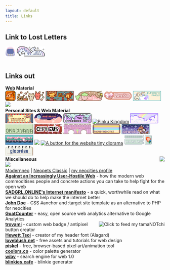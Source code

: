 ```yaml
---
layout: default
title: Links 
---
```

<h2>Link to Lost Letters</h2>
<img src="graphics/site_buttons/LostLetter32x32.gif" align="left" style="margin: 0 5px 0 0;" title="download and host the image yourself thanks"/>
<img src="graphics/site_buttons/1lostletters88x31.gif" title="download and host the image yourself thanks">
<br>
<br>
<h2>Links out</h2>
<b>Web Material</b><br>
<a target="_blank" href="http://pokyaron.fc2web.com/"><img src="graphics/linkout/pokyaron.gif" title="credit: 88x31 unicorn button base"/></a>
<a target="_blank" href="https://foollovers.com/"><img src="graphics/linkout/foollovers8826.gif" title="credit: lace header, lacy content container, hover sparkles, favicon, purple star for site navigation"/></a>
<a target="_blank" href="http://cute.lolipop.jp/hotchoco.html"><img src="graphics/linkout/hotchoco.gif" title="Hotchoco"/></a>
<a target="_blank" href="http://sorahana.ciao.jp/"><img src="graphics/linkout/sorahana.gif" title="Sorahana"/></a>
<a target="_blank" href="http://www.asterism-m.com/"><img src="graphics/linkout/asterism.gif" title="credit: cursor"/></a>
<a target="_blank" href="https://pixels.heylouise.space/"><img src="graphics/linkout/elfwink-btn3.gif"/></a>
<a target="_blank" href="http://engrampixel.tumblr.com"><img src="http://media.tumblr.com/tumblr_m5106aHKT11qid2nw.gif"/></a>
<br>
<b>Personal Sites & Web Material</b><br>
<a target="_blank" href="http://whimsical.heartette.net/"><img src="graphics/linkout/whimsical.gif"/></a>
<a target="_blank" href="https://amelia.sg/ametarium/"><img src="graphics/linkout/88x31-ametarium.gif"></a>
<a target="_blank" href="https://www.lejlart.com/apple.html"><img src="graphics/linkout/ad_skullsprinkles.gif"/></a>
<a target="_blank" href="https://pinkukingdom.neocities.org/"><img src="https://i.postimg.cc/FHLJzbGY/pingukingdom.gif" title="Pinku Kingdom"></a>
<a target="_blank" href="https://cinni.net/"><img src="graphics/linkout/cinni_angelbutton3.gif" title="cinni net"/></a>
<a target="_blank" href="https://okaynana.neocities.org/"><img src="graphics/linkout/okaynana.gif" title="okaynana"/></a>
<a target="_blank" href="http://cepheus.xyz"><img src="graphics/linkout/cepheus.gif"></a>
<a target="_blank" href="http://bitmapdreams.lastsecret.net/"><img src="graphics/linkout/bitmapdreams.gif"></a>
<a target="_blank" href="https://themby.neocities.org/"><img src="graphics/linkout/themby.png"></a>
<a target="_blank" href="https://artwork.neocities.org/"><img src="graphics/linkout/artworkbuttonbambi.gif"></a>
<a target="_blank" href="https://www.thefrugalgamer.net/"><img src="graphics/linkout/frugalgamer_button4.png"></a>
<a target="_blank" href="https://lazybones.neocities.org/"><img src="https://lazybones.neocities.org/IMAGES/lazybonesicon3.png"/></a>
<a target="_blank" href="https://tinydiorama.neocities.org/"><img src="https://tinydiorama.com/images/tinydiorama-button.gif" title="A button for the website tiny diorama"></a>
<a target="_blank" href="https://pastelhello.com/"><img src="graphics/linkout/pastelhell.gif"></a>
<a target="_blank" href="https://gloomlee.neocities.org/"><img src="graphics/linkout/gloomlee-button.png"></a>
<br>
<b>Miscellaneous</b>
<a target="_blank" href="https://wobble.town/visit/610"><img src="https://wobble.town/visit/610/wobble.gif" align="right"/></a>
<br>
<a target="_blank" href="https://cinni.net/directory/"> <img src="https://cinni.net/directory/img/88x31.png"></a>
<br>
<a target="_blank" href="https://www.moderneopets.com/">Modernneo</a> | <a target="_blank" href="https://neopetsclassic.com/login/">Neopets Classic</a> | <a target="_blank" href="https://neocities.org/site/lostletters">my neocities profile</a>
<br>
<b><a target="_blank" href="https://neustadt.fr/essays/against-a-user-hostile-web/">Against an Increasingly User-Hostile Web</a></b> - how the modern web commoditises people and concrete actions you can take to help fight for the open web
<br>
<b><a target="_blank" href="https://sadgrl.online/cyberspace/internet-manifesto.html">SADGRL.ONLINE's Internet manifesto</a></b> - a quick, worthwhile read on what we should do to help make the internet better
<br>
<b><a target="_blank" href="https://john-doe.neocities.org/index.html" title="CSS #anchor and :target template as an alternative to PHP" >John Doe</a></b> - CSS #anchor and :target site template as an alternative to PHP for neocities
<br>
<b><a target="_blank" href="https://www.goatcounter.com/">GoatCounter</a></b> -  easy, open source web analytics alternative to Google Analytics
<br>
<a target="_blank" href="http://tamanotchi.world/2859c"><img src="http://tamanotchi.world/i2/2859" align="right" title="Click to feed my tamaNOTchi"></a>
<b><a target="_blank" href="https://trovami.altervista.org/">trovami</a></b> -  custom web badge / antipixel button creator
<br>
<b><a target="_blank" href="https://www.dafont.com/alagard.font">Hewett Tsoi</a></b> - creator of my header font (Alagard)
<br>
<b><a target="_blank" href="https://loveblush.net/">loveblush.net</a></b> - free assets and tutorials for web design
<br>
<b><a target="_blank" href="https://www.piskelapp.com/">piskel</a></b> - free, browser-based pixel art/animation tool
<br>
<b><a target="_blank" href="http://coolors.co">coolors.co</a></b> - color palette generator
<br>
<b><a target="_blank" href="https://wiby.me/">wiby</a></b> - search engine for web 1.0
<br>
<b><a target="_blank" href="https://blinkies.cafe/">blinkies.cafe</a></b> - blinkie generator